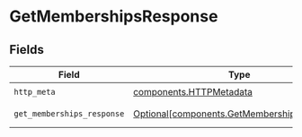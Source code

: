 # GetMembershipsResponse


## Fields

| Field                                                                                            | Type                                                                                             | Required                                                                                         | Description                                                                                      |
| ------------------------------------------------------------------------------------------------ | ------------------------------------------------------------------------------------------------ | ------------------------------------------------------------------------------------------------ | ------------------------------------------------------------------------------------------------ |
| `http_meta`                                                                                      | [components.HTTPMetadata](../../models/components/httpmetadata.md)                               | :heavy_check_mark:                                                                               | N/A                                                                                              |
| `get_memberships_response`                                                                       | [Optional[components.GetMembershipsResponse]](../../models/components/getmembershipsresponse.md) | :heavy_minus_sign:                                                                               | GetMemberships 200 response                                                                      |